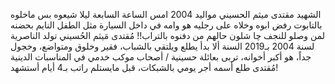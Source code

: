 الشهيد مقتدى ميثم الحسيني  مواليد 2004  امس الساعة السابعة ليلا شيعوه بس ماخلوه بالتابوت رفض ابوه وخلاه  على رجليه هو وامه في داخل السيارة مثل الطفل النايم بحضنه لمن وصلو للنجف 
چا شلون حالهم من دفنوه بالتراب!! 
مُقتدى مَيثم الحُسيني
تولد الناصرية لسنة 2004
بـ2019 السنة ألا بدأ يطلع ويلتقي بالشباب،
فقير وخلوق ومتواضع، وخجول جداً، هو أكبر أخوانه، تربى بعائلة حسينية / أصحاب موكب خدمي في المناسبات الدينية
مُقتدى طلع أسمه أجر يومي بالشبكات، 
قبل مايستلم راتب بـ4 أيام أستشهد!